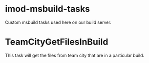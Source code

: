 imod-msbuild-tasks
==================

Custom msbuild tasks used here on our build server.


TeamCityGetFilesInBuild
=======================
This task will get the files from team city that are in a particular build.